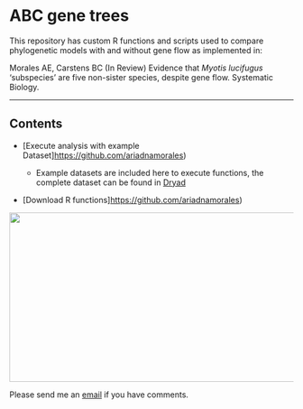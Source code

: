 **ABC gene trees**
=======

This repository has custom R functions and scripts used to compare phylogenetic models with and without gene flow as implemented in: 

Morales AE, Carstens BC (In Review) Evidence that *Myotis lucifugus* ‘subspecies’ are five non-sister species, despite gene flow. Systematic Biology.




________

## Contents

-    [Execute analysis with example Dataset]https://github.com/ariadnamorales)
      - Example datasets are included here to execute functions, the complete dataset can be found in [Dryad](https://www.google.com/search?q=dryad&rlz=1C5CHFA_enUS717US718&oq=dryad&aqs=chrome.0.69i59j69i60j0j69i60j0l2.1299j0j7&sourceid=chrome&ie=UTF-8)

-    [Download R functions]https://github.com/ariadnamorales)

<img src="https://github.com/ariadnamorales/ABC_gene_trees/blob/master/images/workflow_ABCgeneTrees.png?raw=true" width="600" height="300" />




Please send me an [email](ariadna.biologia@gmail.com) if you have comments.